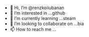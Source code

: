 - 👋 Hi, I’m @renzkoiiubanan
- 👀 I’m interested in ...github
- 🌱 I’m currently learning ...steam
- 💞️ I’m looking to collaborate on ...bia
- 📫 How to reach me ...

<!---
renzkoiiubanan/renzkoiiubanan is a ✨ special ✨ repository because its `README.md` (this file) appears on your GitHub profile.
You can click the Preview link to take a look at your changes.
--->
